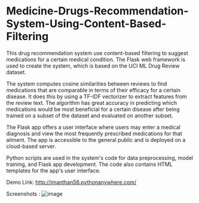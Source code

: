# Medicine-Drugs-Recommendation-System-Using-Content-Based-Filtering 

This drug recommendation system use content-based filtering to suggest medications for a certain medical condition. The Flask web framework is used to create the system, which is based on the UCI ML Drug Review dataset.


The system computes cosine similarities between reviews to find medications that are comparable in terms of their efficacy for a certain disease. It does this by using a TF-IDF vectorizer to extract features from the review text. The algorithm has great accuracy in predicting which medications would be most beneficial for a certain disease after being trained on a subset of the dataset and evaluated on another subset.


The Flask app offers a user interface where users may enter a medical diagnosis and view the most frequently prescribed medications for that ailment. The app is accessible to the general public and is deployed on a cloud-based server.


Python scripts are used in the system's code for data preprocessing, model training, and Flask app development. The code also contains HTML templates for the app's user interface.


Demo Link: http://jmanthan56.pythonanywhere.com/

Screenshots :
![image](https://github.com/Manthan6598/Medicine-Drugs-Recommendation-System-Using-Content-Based-Filtering/assets/101986611/85af66cf-0969-430b-beb7-81a320ce218f)

